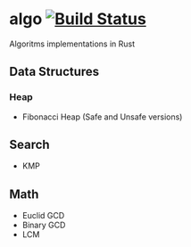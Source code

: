 # algo [![Build Status](https://travis-ci.org/aleksandrpak/algo.svg)](https://travis-ci.org/aleksandrpak/algo)
Algoritms implementations in Rust

## Data Structures
### Heap
* Fibonacci Heap (Safe and Unsafe versions)

## Search
* KMP

## Math
* Euclid GCD
* Binary GCD
* LCM
